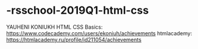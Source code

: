 # -rsschool-2019Q1-html-css
YAUHENI KONIUKH
HTML CSS Basics: https://www.codecademy.com/users/ekoniuh/achievements
htmlacademy: https://htmlacademy.ru/profile/id211054/achievements
